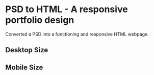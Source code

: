 # PSD to HTML - A responsive portfolio design

Converted a PSD into a functioning and responsive HTML webpage.

## Desktop Size


## Mobile Size
